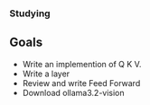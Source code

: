 ### Studying

## Goals

- Write an implemention of Q K V.
- Write a layer
- Review and write Feed Forward 
- Download ollama3.2-vision
